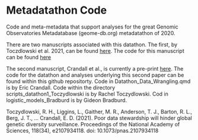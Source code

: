 # Metadatathon Code

Code and meta-metadata that support analyses for the great Genomic Observatories Metadatabase (geome-db.org) metadatathon of 2020. 

There are two manuscripts associated with this datathon. The first, by Toczdlowski et al. 2021, can be found [here](https://doi.org/10.1073/pnas.2107934118). The code for this manuscript can be found [here](https://bitbucket.org/toczydlowski/status_of_insdc_genomic_metadata/src/master/)


The second manuscript, Crandall et al., is currently a pre-print [here](https://www.biorxiv.org/content/10.1101/2022.09.12.507034v1). The code for the datathon and analyses underlying this second paper can be found within this github repositorty. Code in Datathon_Data_Wrangling.qmd is by Eric Crandall. Code within the directory scripts_datathon1_Toczydlowski is by Rachel Toczydlowski. Cod in logistic_models_Bradburd is by Gideon Bradburd.




Toczydlowski, R. H., Liggins, L., Gaither, M. R., Anderson, T. J., Barton, R. L., Berg, J. T., … Crandall, E. D. (2021). Poor data stewardship will hinder global genetic diversity surveillance. Proceedings of the National Academy of Sciences, 118(34), e2107934118. doi: 10.1073/pnas.2107934118



